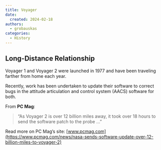 ```yaml
---
title: Voyager
date: 
  created: 2024-02-18
authors: 
  - grobauskas
categories:
  - History
---
```

## Long-Distance Relationship 
Voyager 1 and Voyager 2 were launched in 1977 and have been traveling farther from home each year.

Recently, work has been undertaken to update their software to correct bugs in the attitude articulation and control system (AACS) software for both.

<!-- more -->

From **PC Mag**:
> “As Voyager 2 is over 12 billion miles away, it took over 18 hours to send the software patch to the probe …” 

Read more on PC Mag’s site:
[www.pcmag.com](https://www.pcmag.com/news/nasa-sends-software-update-over-12-billion-miles-to-voyager-2)